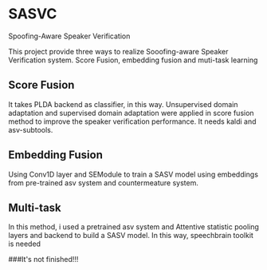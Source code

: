 # SASVC
Spoofing-Aware Speaker Verification

This project provide three ways to realize Sooofing-aware Speaker Verification system. Score Fusion, embedding fusion and muti-task learning

## Score Fusion
It takes PLDA backend as classifier, in this way. Unsupervised domain adaptation and supervised domain adaptation were applied in score fusion method to improve the speaker verification performance. It needs kaldi and asv-subtools.

## Embedding Fusion
Using Conv1D layer and SEModule to train a SASV model using embeddings from pre-trained asv system and countermeature system. 

## Multi-task
In this method, i used a pretrained asv system and Attentive statistic pooling layers and backend to build a SASV model. In this way, speechbrain toolkit is needed

###It's not finished!!!

